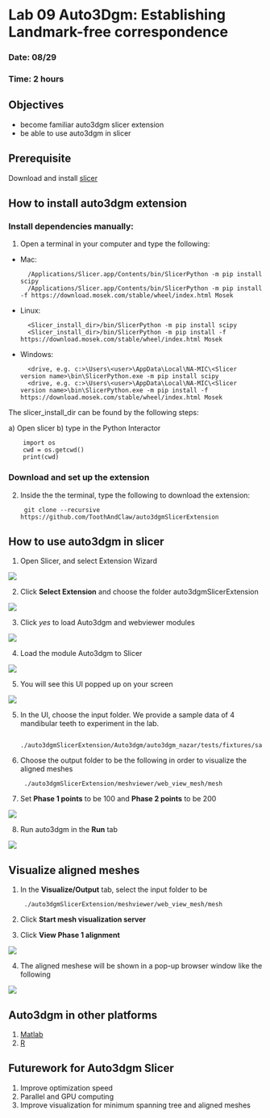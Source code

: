 # Lab 09 Auto3Dgm: Establishing Landmark-free correspondence 
### Date: 08/29
### Time: 2 hours

## Objectives 
* become familiar auto3dgm slicer extension
* be able to use auto3dgm in slicer

## Prerequisite
Download and install [slicer](https://download.slicer.org/)

## How to install auto3dgm extension
### Install dependencies manually:
1) Open a terminal in your computer and type the following: 
- Mac: 

        /Applications/Slicer.app/Contents/bin/SlicerPython -m pip install scipy
        /Applications/Slicer.app/Contents/bin/SlicerPython -m pip install -f https://download.mosek.com/stable/wheel/index.html Mosek
        
- Linux:

        <Slicer_install_dir>/bin/SlicerPython -m pip install scipy
        <Slicer_install_dir>/bin/SlicerPython -m pip install -f https://download.mosek.com/stable/wheel/index.html Mosek
        
- Windows: 

        <drive, e.g. c:>\Users\<user>\AppData\Local\NA-MIC\<Slicer version name>\bin\SlicerPython.exe -m pip install scipy
        <drive, e.g. c:>\Users\<user>\AppData\Local\NA-MIC\<Slicer version name>\bin\SlicerPython.exe -m pip install -f https://download.mosek.com/stable/wheel/index.html Mosek
        
The slicer_install_dir can be found by the following steps:

a) Open slicer
b) type in the Python Interactor

        import os
        cwd = os.getcwd()
        print(cwd)

### Download and set up the extension

2) Inside the the terminal, type the following to download the extension:

        git clone --recursive https://github.com/ToothAndClaw/auto3dgmSlicerExtension

## How to use auto3dgm in slicer
1) Open Slicer, and select Extension Wizard

<img src="images/01.png">

2) Click **Select Extension** and choose the folder auto3dgmSlicerExtension

<img src="images/02.png">

3) Click *yes* to load Auto3dgm and webviewer modules

<img src="images/03.png">

4) Load the module Auto3dgm to Slicer

<img src="images/04.png">

5) You will see this UI popped up on your screen

<img src="images/05.png">

5) In the UI, choose the input folder. We provide a sample data of 4 mandibular teeth to experiment in the lab. 

        ./auto3dgmSlicerExtension/Auto3dgm/auto3dgm_nazar/tests/fixtures/sample
        
6) Choose the output folder to be the following in order to visualize the aligned meshes

        ./auto3dgmSlicerExtension/meshviewer/web_view_mesh/mesh

7) Set **Phase 1 points** to be 100 and **Phase 2 points** to be 200

<img src="images/06.png">

8) Run auto3dgm in the **Run** tab

<img src="images/07.png">

## Visualize aligned meshes
1) In the **Visualize/Output** tab, select the input folder to be 

        ./auto3dgmSlicerExtension/meshviewer/web_view_mesh/mesh
2) Click **Start mesh visualization server**

3) Click **View Phase 1 alignment**

<img src="images/08.png">

4) The aligned meshese will be shown in a pop-up browser window like the following

<img src="images/09.png">

## Auto3dgm in other platforms
1) [Matlab](https://github.com/JuliaWinchester/auto3dgm-matlab-gorgon)
2) [R](https://github.com/sayanmuk/Auto3DGM)

## Futurework for Auto3dgm Slicer
1) Improve optimization speed
2) Parallel and GPU computing
3) Improve visualization for minimum spanning tree and aligned meshes





